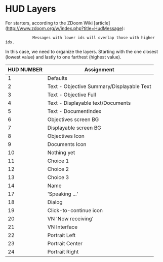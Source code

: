 # HUD Layers

For starters, according to the ZDoom Wiki [article] (http://www.zdoom.org/w/index.php?title=HudMessage):

				Messages with lower ids will overlap those with higher ids.
				
In this case, we need to organize the layers. Starting with the one closest (lowest value) and lastly to one farthest (highest value).

HUD NUMBER | Assignment
---------- | ----------
1          | Defaults
2          | Text - Objective Summary/Displayable Text
3          | Text - Objective Full
4          | Text - Displayable text/Documents
5          | Text - DocumentIndex
6          | Objectives screen BG
7          | Displayable screen BG
8          | Objectives Icon
9          | Documents Icon
10				 | Nothing yet
11         | Choice 1
12         | Choice 2
13         | Choice 3
14         | Name
17         | 'Speaking ...'
18         | Dialog 
19         | Click-to-continue icon 
20         | VN 'Now receiving'
21				 | VN Interface
22         | Portrait Left
23         | Portrait Center     
24         | Portrait Right
 